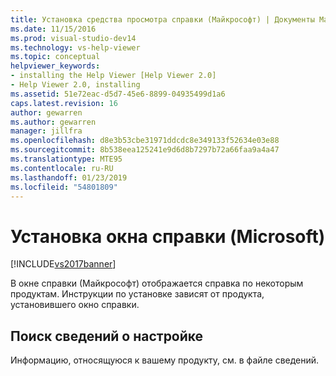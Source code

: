 ```yaml
---
title: Установка средства просмотра справки (Майкрософт) | Документы Майкрософт
ms.date: 11/15/2016
ms.prod: visual-studio-dev14
ms.technology: vs-help-viewer
ms.topic: conceptual
helpviewer_keywords:
- installing the Help Viewer [Help Viewer 2.0]
- Help Viewer 2.0, installing
ms.assetid: 51e72eac-d5d7-45e6-8899-04935499d1a6
caps.latest.revision: 16
author: gewarren
ms.author: gewarren
manager: jillfra
ms.openlocfilehash: d8e3b53cbe31971ddcdc8e349133f52634e03e88
ms.sourcegitcommit: 8b538eea125241e9d6d8b7297b72a66faa9a4a47
ms.translationtype: MTE95
ms.contentlocale: ru-RU
ms.lasthandoff: 01/23/2019
ms.locfileid: "54801809"
---
```

# <a name="microsoft-help-viewer-installation"></a>Установка окна справки (Microsoft)
[!INCLUDE[vs2017banner](../includes/vs2017banner.md)]

В окне справки (Майкрософт) отображается справка по некоторым продуктам. Инструкции по установке зависят от продукта, установившего окно справки.  
  
## <a name="locating-setup-information"></a>Поиск сведений о настройке  
 Информацию, относящуюся к вашему продукту, см. в файле сведений.

